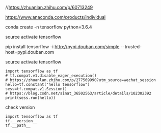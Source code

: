 //https://zhuanlan.zhihu.com/p/60713249

https://www.anaconda.com/products/individual

conda create -n tensorflow python=3.6.4

source activate tensorflow

pip install tensorflow -i http://pypi.douban.com/simple --trusted-host=pypi.douban.com

source activate tensorflow
```
import tensorflow as tf
# tf.compat.v1.disable_eager_execution() 
# https://zhuanlan.zhihu.com/p/277569990?utm_source=wechat_session
hello=tf.constant("hello tensorflow")
sess=tf.compat.v1.Session() 
# https://blog.csdn.net/sinat_36502563/article/details/102302392
print(sess.run(hello))
```

check version
```
import tensorflow as tf
tf.__version__
tf.__path__
```
